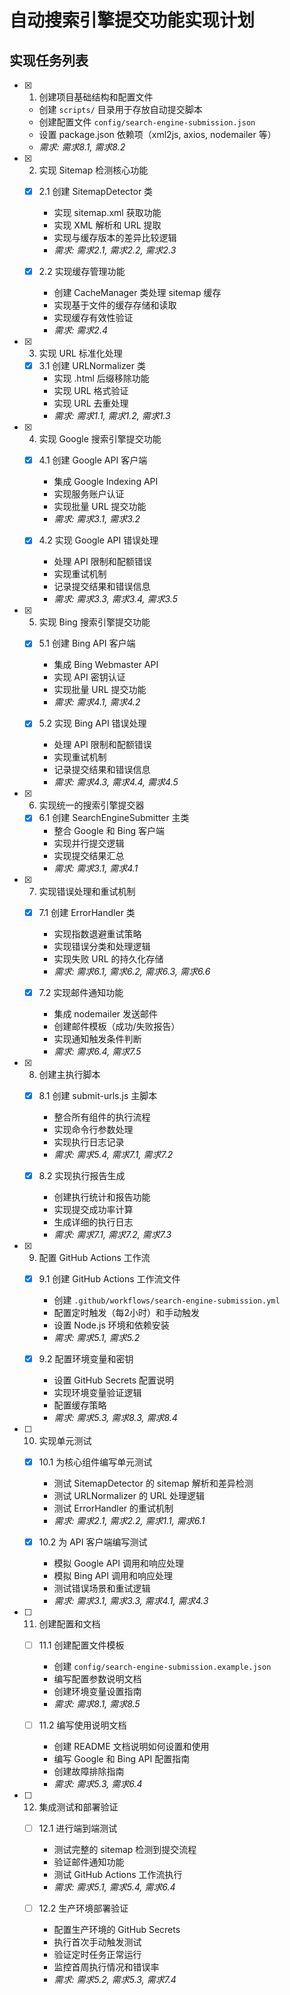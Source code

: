 # 自动搜索引擎提交功能实现计划

## 实现任务列表

- [x] 1. 创建项目基础结构和配置文件
  - 创建 `scripts/` 目录用于存放自动提交脚本
  - 创建配置文件 `config/search-engine-submission.json`
  - 设置 package.json 依赖项（xml2js, axios, nodemailer 等）
  - _需求: 需求8.1, 需求8.2_

- [x] 2. 实现 Sitemap 检测核心功能
  - [x] 2.1 创建 SitemapDetector 类
    - 实现 sitemap.xml 获取功能
    - 实现 XML 解析和 URL 提取
    - 实现与缓存版本的差异比较逻辑
    - _需求: 需求2.1, 需求2.2, 需求2.3_

  - [x] 2.2 实现缓存管理功能
    - 创建 CacheManager 类处理 sitemap 缓存
    - 实现基于文件的缓存存储和读取
    - 实现缓存有效性验证
    - _需求: 需求2.4_

- [x] 3. 实现 URL 标准化处理
  - [x] 3.1 创建 URLNormalizer 类
    - 实现 .html 后缀移除功能
    - 实现 URL 格式验证
    - 实现 URL 去重处理
    - _需求: 需求1.1, 需求1.2, 需求1.3_

- [x] 4. 实现 Google 搜索引擎提交功能
  - [x] 4.1 创建 Google API 客户端
    - 集成 Google Indexing API
    - 实现服务账户认证
    - 实现批量 URL 提交功能
    - _需求: 需求3.1, 需求3.2_

  - [x] 4.2 实现 Google API 错误处理
    - 处理 API 限制和配额错误
    - 实现重试机制
    - 记录提交结果和错误信息
    - _需求: 需求3.3, 需求3.4, 需求3.5_

- [x] 5. 实现 Bing 搜索引擎提交功能
  - [x] 5.1 创建 Bing API 客户端
    - 集成 Bing Webmaster API
    - 实现 API 密钥认证
    - 实现批量 URL 提交功能
    - _需求: 需求4.1, 需求4.2_

  - [x] 5.2 实现 Bing API 错误处理
    - 处理 API 限制和配额错误
    - 实现重试机制
    - 记录提交结果和错误信息
    - _需求: 需求4.3, 需求4.4, 需求4.5_

- [x] 6. 实现统一的搜索引擎提交器
  - [x] 6.1 创建 SearchEngineSubmitter 主类
    - 整合 Google 和 Bing 客户端
    - 实现并行提交逻辑
    - 实现提交结果汇总
    - _需求: 需求3.1, 需求4.1_

- [x] 7. 实现错误处理和重试机制
  - [x] 7.1 创建 ErrorHandler 类
    - 实现指数退避重试策略
    - 实现错误分类和处理逻辑
    - 实现失败 URL 的持久化存储
    - _需求: 需求6.1, 需求6.2, 需求6.3, 需求6.6_

  - [x] 7.2 实现邮件通知功能
    - 集成 nodemailer 发送邮件
    - 创建邮件模板（成功/失败报告）
    - 实现通知触发条件判断
    - _需求: 需求6.4, 需求7.5_

- [x] 8. 创建主执行脚本
  - [x] 8.1 创建 submit-urls.js 主脚本
    - 整合所有组件的执行流程
    - 实现命令行参数处理
    - 实现执行日志记录
    - _需求: 需求5.4, 需求7.1, 需求7.2_

  - [x] 8.2 实现执行报告生成
    - 创建执行统计和报告功能
    - 实现提交成功率计算
    - 生成详细的执行日志
    - _需求: 需求7.1, 需求7.2, 需求7.3_

- [x] 9. 配置 GitHub Actions 工作流
  - [x] 9.1 创建 GitHub Actions 工作流文件
    - 创建 `.github/workflows/search-engine-submission.yml`
    - 配置定时触发（每2小时）和手动触发
    - 设置 Node.js 环境和依赖安装
    - _需求: 需求5.1, 需求5.2_

  - [x] 9.2 配置环境变量和密钥
    - 设置 GitHub Secrets 配置说明
    - 实现环境变量验证逻辑
    - 配置缓存策略
    - _需求: 需求5.3, 需求8.3, 需求8.4_

- [ ] 10. 实现单元测试
  - [x] 10.1 为核心组件编写单元测试
    - 测试 SitemapDetector 的 sitemap 解析和差异检测
    - 测试 URLNormalizer 的 URL 处理逻辑
    - 测试 ErrorHandler 的重试机制
    - _需求: 需求2.1, 需求2.2, 需求1.1, 需求6.1_

  - [x] 10.2 为 API 客户端编写测试
    - 模拟 Google API 调用和响应处理
    - 模拟 Bing API 调用和响应处理
    - 测试错误场景和重试逻辑
    - _需求: 需求3.1, 需求3.3, 需求4.1, 需求4.3_

- [ ] 11. 创建配置和文档
  - [ ] 11.1 创建配置文件模板
    - 创建 `config/search-engine-submission.example.json`
    - 编写配置参数说明文档
    - 创建环境变量设置指南
    - _需求: 需求8.1, 需求8.5_

  - [ ] 11.2 编写使用说明文档
    - 创建 README 文档说明如何设置和使用
    - 编写 Google 和 Bing API 配置指南
    - 创建故障排除指南
    - _需求: 需求5.3, 需求6.4_

- [ ] 12. 集成测试和部署验证
  - [ ] 12.1 进行端到端测试
    - 测试完整的 sitemap 检测到提交流程
    - 验证邮件通知功能
    - 测试 GitHub Actions 工作流执行
    - _需求: 需求5.1, 需求5.4, 需求6.4_

  - [ ] 12.2 生产环境部署验证
    - 配置生产环境的 GitHub Secrets
    - 执行首次手动触发测试
    - 验证定时任务正常运行
    - 监控首周执行情况和错误率
    - _需求: 需求5.2, 需求5.3, 需求7.4_